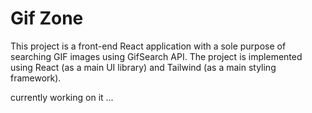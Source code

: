 # Gif Zone

This project is a front-end React application with a sole purpose of searching GIF images using GifSearch API. The project is implemented using React (as a main UI library) and Tailwind (as a main styling framework).

currently working on it ...
